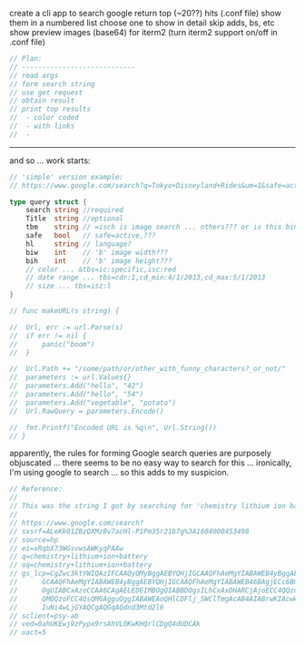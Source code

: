 create a cli app to search google
return top (~20??) hits (.conf file)
show them in a numbered list
choose one to show in detail
skip adds, bs, etc
show preview images (base64) for iterm2
(turn iterm2 support on/off in .conf file)

```go
// Plan:
// ----------------------------
// read args
// form search string
// use get request
// obtain result
// print top results
//  - color coded
//  - with links
//  -
```
---

and so ... work starts:



```go
// 'simple' version example:
// https://www.google.com/search?q=Tokyo+Disneyland+Rides&um=1&safe=active&hl=en&biw=1253&bih=789&tbm=isch

type query struct {
	search string //required
	Title  string //optional
	tbm    string // =isch is image search ... others??? or is this binary???
	safe   bool   // safe=active,???
	hl     string // language?
	biw    int    // 'b' image width???
	bih    int    // 'b' image height???
	// color ... &tbs=ic:specific,isc:red
	// date range ... tbs=cdr:1,cd_min:4/1/2013,cd_max:5/1/2013
	// size ... tbs=isz:l
}

// func makeURL(s string) {

// 	Url, err := url.Parse(s)
// 	if err != nil {
// 		panic("boom")
// 	}

// 	Url.Path += "/some/path/or/other_with_funny_characters?_or_not/"
// 	parameters := url.Values{}
// 	parameters.Add("hello", "42")
// 	parameters.Add("hello", "54")
// 	parameters.Add("vegetable", "potato")
// 	Url.RawQuery = parameters.Encode()

// 	fmt.Printf("Encoded URL is %q\n", Url.String())
// }
```
apparently, the rules for forming Google search queries are purposely objuscated ... there seems to be no easy way to search for this ... ironically, I'm using google to search ... so this adds to my suspicion.

```go
// Reference:
//
// This was the string I got by searching for 'chemistry lithium ion battery' while logged in.
//
// https://www.google.com/search?
// sxsrf=ALeKk01ZBzQXMzBv7acHl-P1Pm35r21b7g%3A1604000453498
// source=hp
// ei=xRqbX73WGsvwsAWKyqPAAw
// q=chemistry+lithium+ion+battery
// oq=chemistry+lithium+ion+battery
// gs_lcp=CgZwc3ktYWIQAzIFCAAQyQMyBggAEBYQHjIGCAAQFhAeMgYIABAWEB4yBggAEBYQHjI \
//      GCAAQFhAeMgYIABAWEB4yBggAEBYQHjIGCAAQFhAeMgYIABAWEB46BAgjECc6BQgAEJEC \
//      OgUIABCxAzoCCAA6CAgAELEDEIMBOgQIABBDOgsILhCxAxDHARCjAjoECC4QQzoHCAAQs \
//      QMQQzoFCC4QsQM6AgguOggIABAWEAoQHlCDFlj_SWClTmgAcAB4AIABrwKIAcwWkgEIMj \
//      IuNi4wLjGYAQCgAQGqAQdnd3Mtd2l6
// sclient=psy-ab
// ved=0ahUKEwj9zPypx9rsAhVLOKwKHQrlCDgQ4dUDCAk
// uact=5
```
